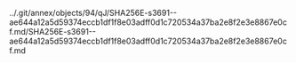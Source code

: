 ../.git/annex/objects/94/qJ/SHA256E-s3691--ae644a12a5d59374eccb1df1f8e03adff0d1c720534a37ba2e8f2e3e8867e0cf.md/SHA256E-s3691--ae644a12a5d59374eccb1df1f8e03adff0d1c720534a37ba2e8f2e3e8867e0cf.md
